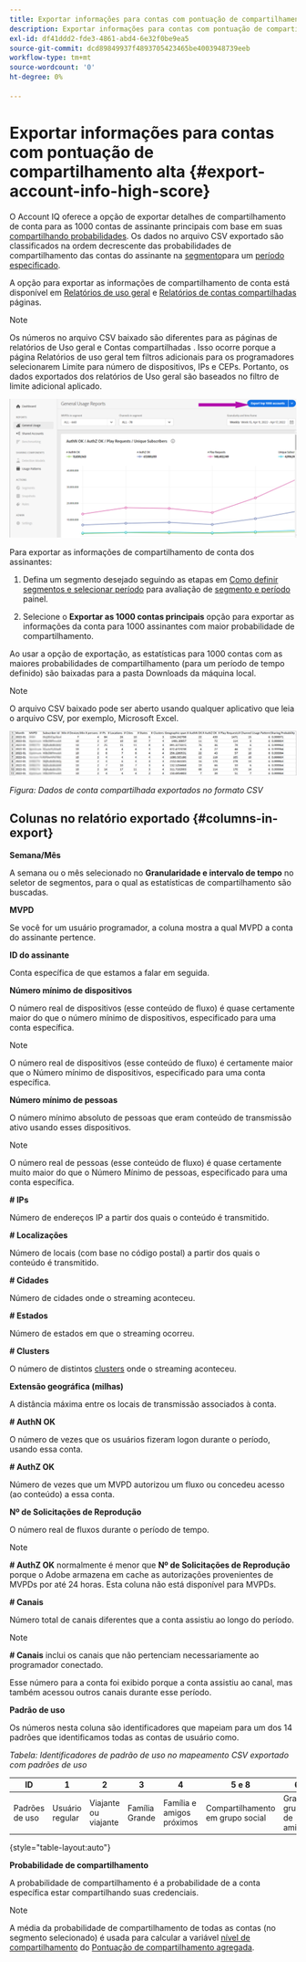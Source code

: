 ```yaml
---
title: Exportar informações para contas com pontuação de compartilhamento alta
description: Exportar informações para contas com pontuação de compartilhamento alta.
exl-id: df41ddd2-fde3-4861-abd4-6e32f0be9ea5
source-git-commit: dcd89849937f4893705423465be4003948739eeb
workflow-type: tm+mt
source-wordcount: '0'
ht-degree: 0%

---
```


# Exportar informações para contas com pontuação de compartilhamento alta {#export-account-info-high-score}

O Account IQ oferece a opção de exportar detalhes de compartilhamento de conta para as 1000 contas de assinante principais com base em suas [compartilhando probabilidades](/help/AccountIQ/product-concepts.md#account-sharing-probability-def). Os dados no arquivo CSV exportado são classificados na ordem decrescente das probabilidades de compartilhamento das contas do assinante na [segmento](/help/AccountIQ/product-concepts.md#segment-def)para um [período especificado](/help/AccountIQ/product-concepts.md#time-frame-def).

A opção para exportar as informações de compartilhamento de conta está disponível em [Relatórios de uso geral](/help/AccountIQ/general-usage-reports.md) e [Relatórios de contas compartilhadas](/help/AccountIQ/shared-acc-reports.md) páginas.

>[!NOTE]
>
>Os números no arquivo CSV baixado são diferentes para as páginas de relatórios de Uso geral e Contas compartilhadas . Isso ocorre porque a página Relatórios de uso geral tem filtros adicionais para os programadores selecionarem Limite para número de dispositivos, IPs e CEPs. Portanto, os dados exportados dos relatórios de Uso geral são baseados no filtro de limite adicional aplicado.

![Opção Exportar em uso Geral](assets/export.png)

Para exportar as informações de compartilhamento de conta dos assinantes:

1. Defina um segmento desejado seguindo as etapas em [Como definir segmentos e selecionar período](/help/AccountIQ/howto-select-segment-timeframe.md) para avaliação de [segmento e período](/help/AccountIQ/segments-timeframe.md) painel.

1. Selecione o **Exportar as 1000 contas principais** opção para exportar as informações da conta para 1000 assinantes com maior probabilidade de compartilhamento.

Ao usar a opção de exportação, as estatísticas para 1000 contas com as maiores probabilidades de compartilhamento (para um período de tempo definido) são baixadas para a pasta Downloads da máquina local.

>[!NOTE]
>
>O arquivo CSV baixado pode ser aberto usando qualquer aplicativo que leia o arquivo CSV, por exemplo, Microsoft Excel.

![dados exportados no formato csv](assets/exported-csv.png)

*Figura: Dados de conta compartilhada exportados no formato CSV*

## Colunas no relatório exportado {#columns-in-export}

**Semana/Mês**

A semana ou o mês selecionado no **Granularidade e intervalo de tempo** no seletor de segmentos, para o qual as estatísticas de compartilhamento são buscadas.

**MVPD**

Se você for um usuário programador, a coluna mostra a qual MVPD a conta do assinante pertence.

**ID do assinante**

Conta específica de que estamos a falar em seguida.

**Número mínimo de dispositivos**

O número real de dispositivos (esse conteúdo de fluxo) é quase certamente maior do que o número mínimo de dispositivos, especificado para uma conta específica.

>[!NOTE]
>
>O número real de dispositivos (esse conteúdo de fluxo) é certamente maior que o Número mínimo de dispositivos, especificado para uma conta específica.

**Número mínimo de pessoas**

O número mínimo absoluto de pessoas que eram conteúdo de transmissão ativo usando esses dispositivos.

>[!NOTE]
>
>O número real de pessoas (esse conteúdo de fluxo) é quase certamente muito maior do que o Número Mínimo de pessoas, especificado para uma conta específica.

**# IPs**

Número de endereços IP a partir dos quais o conteúdo é transmitido.

**# Localizações**

Número de locais (com base no código postal) a partir dos quais o conteúdo é transmitido.

**# Cidades**

Número de cidades onde o streaming aconteceu.

**# Estados**

Número de estados em que o streaming ocorreu.

**# Clusters**

O número de distintos [clusters](/help/AccountIQ/product-concepts.md#cluster-def) onde o streaming aconteceu.

**Extensão geográfica (milhas)**

A distância máxima entre os locais de transmissão associados à conta.

**# AuthN OK**

O número de vezes que os usuários fizeram logon durante o período, usando essa conta.

**# AuthZ OK**

Número de vezes que um MVPD autorizou um fluxo ou concedeu acesso (ao conteúdo) a essa conta.

**Nº de Solicitações de Reprodução**

O número real de fluxos durante o período de tempo.

>[!NOTE]
>
>**# AuthZ OK** normalmente é menor que **Nº de Solicitações de Reprodução** porque o Adobe armazena em cache as autorizações provenientes de MVPDs por até 24 horas. Esta coluna não está disponível para MVPDs.

**# Canais**

Número total de canais diferentes que a conta assistiu ao longo do período.

>[!NOTE]
>
>**# Canais** inclui os canais que não pertenciam necessariamente ao programador conectado.
>
>Esse número para a conta foi exibido porque a conta assistiu ao canal, mas também acessou outros canais durante esse período.

**Padrão de uso**

Os números nesta coluna são identificadores que mapeiam para um dos 14 padrões que identificamos todas as contas de usuário como.

*Tabela: Identificadores de padrão de uso no mapeamento CSV exportado com padrões de uso*

| ID | 1 | 2 | 3 | 4 | 5 e 8 | 6 | 7 | 9 | 10 e 11 | 12 | 13 | 14 |
|---|---|---|---|---|---|---|---|---|---|---|---|---|
| Padrões de uso | Usuário regular | Viajante ou viajante | Família Grande | Família e amigos próximos | Compartilhamento em grupo social | Grande grupo de amigos | Streaming simultâneo | Compartilhamento da comunidade | Comportamento incerto | Pequena família | Segunda casa | Uso anormal |

{style=&quot;table-layout:auto&quot;}

**Probabilidade de compartilhamento**

A probabilidade de compartilhamento é a probabilidade de a conta específica estar compartilhando suas credenciais.

>[!NOTE]
>
> A média da probabilidade de compartilhamento de todas as contas (no segmento selecionado) é usada para calcular a variável [nível de compartilhamento](/help/AccountIQ/dashboard.md#sharing-level) do [Pontuação de compartilhamento agregada](/help/AccountIQ/dashboard.md#aggregated-sharing).
